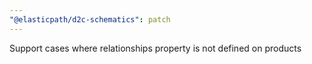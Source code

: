 ```yaml
---
"@elasticpath/d2c-schematics": patch
---
```


Support cases where relationships property is not defined on products
